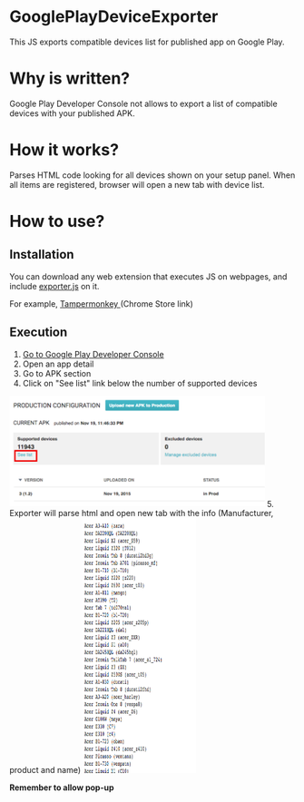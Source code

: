 # GooglePlayDeviceExporter
This JS exports compatible devices list for published app on Google Play.

# Why is written?
Google Play Developer Console not allows to export a list of compatible devices with your published APK.

# How it works?
Parses HTML code looking for all devices shown on your setup panel. When all items are registered, browser will open a new tab with device list.

# How to use?
## Installation
You can download any web extension that executes JS on webpages, and include <a href="https://github.com/juliome10/GooglePlayDeviceExporter">exporter.js</a> on it.

For example, <a href="https://chrome.google.com/webstore/detail/tampermonkey/dhdgffkkebhmkfjojejmpbldmpobfkfo"> Tampermonkey </a> (Chrome Store link)

## Execution

1. <a href="https://play.google.com/apps/publish">Go to Google Play Developer Console</a>
2. Open an app detail
3. Go to APK section
4. Click on "See list" link below the number of supported devices
<img src="https://github.com/juliome10/GooglePlayDeviceExporter/blob/master/images/gpdcSeeList.png" width="450" heigth="250" />
5. Exporter will parse html and open new tab with the info (Manufacturer, product and name)
<img src="https://github.com/juliome10/GooglePlayDeviceExporter/blob/master/images/deviceList.png" width="200" height="450" />

**Remember to allow pop-up**
